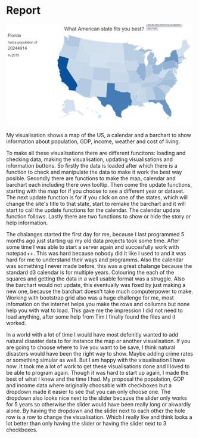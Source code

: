 # Report

![](doc/startPage.png)

My visualisation shows a map of the US, a calendar and a barchart to show information about population, GDP, income, weather and cost of living.

To make all these visualisations there are different funcitons: loading and checking data, making the visualisation, updating visualisations and information buttons.
So firstly the data is loaded after which there is a function to check and manipulate the data to make it work the best way posible.
Secondly there are functions to make the map, calendar and barchart each including there own tooltip. 
Then come the update functions, starting with the map for if you choose to see a different year or dataset. 
The next update function is for if you click on one of the states, which will change the site's title to that state, start to remake the barchart and it will start to call the update functions for the calendar.
The calendar update function follows.
Lastly there are two functions to show or hide the story or help information.

The chalanges started the first day for me, because I last programmed 5 months ago just starting up my old data projects took some time.
After some time I was able to start a server again and succesfully work with notepad++. This was hard because nobody did it like I used to and it was hard for me to understand their ways and programms.
Also the calendar was something I never made before, this was a great chalange because the standard d3 calendar is for multiple years.
Colouring the each of the squares and getting the data in a well usable format was a struggle. 
Also the barchart would not update, this eventually was fixed by just making a new one, because the barchart doesn't take much computerpower to make.
Working with bootstrap grid also was a huge challenge for me, most infomation on the internet helps you make the rows and collumns but none help you with wat to load.
This gave me the impression I did not need to load anything, after some help from Tim I finally found the files and it worked.

In a world with a lot of time I would have most defenitly wanted to add natural disaster data to for instance the map or another visualisation.
If you are going to choose where to live you want to be save, I think natural disasters would have been the right way to show. 
Maybe adding crime rates or something simular as well. But I am happy with the visualisation I have now. 
It took me a lot of work to get these visualisations done and I loved to be able to program again. 
Though it was hard to start up again, I made the best of what I knew and the time I had. 
My proposal the population, GDP and income data where originally choosable with checkboxes but a dropdown made it easier to see that you can only choose one.
The dropdown also looks nice next to the slider because the slider only works for 5 years so otherwise the slider would have been really long or akwardly alone.
By having the dropdown and the slider next to each other the hole row is a row to change the visualisation.
Which I really like and think looks a lot better than only having the slider or having the slider next to 3 checkboxes.
